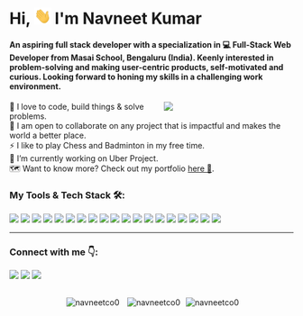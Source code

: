 <h1 align="left">Hi, <img src="https://raw.githubusercontent.com/srikanta30/srikanta30/main/assets/wave.gif" width="30"> I'm Navneet Kumar</h1>

<h4 align="left">An aspiring full stack developer with a specialization in 💻 Full-Stack Web Developer from Masai School, Bengaluru (India). Keenly interested in problem-solving and making user-centric products, self-motivated and curious. Looking forward to honing my skills in a challenging work environment.</h4>
<img align='right' src="https://c.tenor.com/aD7y5Tg9BzwAAAAC/web-design-modern-web-gif.gif" width="230">


<p align="left">
  🌱 I love to code, build things & solve problems. <br/>
   🤝 I am open to collaborate on any project that is impactful and makes the world a better place. <br/>
   ⚡ I like to play Chess and Badminton in my free time.<br/>
   🔭 I’m currently working on Uber Project.<br/>
  🗺️ Want to know more? Check out my portfolio <a href="https://navneet-kumar.vercel.app/"> here 🔗</a>. <br/>
</p>

<h3 align="left">My Tools & Tech Stack 🛠️:</h3>
<p align="left">

  
  <img src = "https://img.shields.io/badge/-HTML5-E34F26?style=flat&logo=html5&logoColor=white"> <img src = "https://img.shields.io/badge/-CSS3-1572B6?style=flat&logo=css3&logoColor=white"> <img src="https://img.shields.io/badge/-JavaScript-eed718?style=flat&logo=javascript&logoColor=ffffff"> <img src="https://img.shields.io/badge/-React-000000?style=flat&logo=react&logoColor=00c8ff"> <img src="https://img.shields.io/badge/-Redux-764abc?style=flat&logo=redux&logoColor=white"> <img src="https://img.shields.io/badge/-Bootstrap-563D7C?style=flat&logo=bootstrap&logoColor=white"> <img src="https://img.shields.io/badge/Material--UI-0081CB?logo=material-ui&logoColor=white"> <img src="https://img.shields.io/badge/styled--components-DB7093?style=flat&logo=styled-components&logoColor=white"> <img src="https://img.shields.io/badge/-MongoDB-4DB33D?style=flat&logo=mongodb&logoColor=FFFFFF"> <img src="https://img.shields.io/badge/redis-CC0000.svg?style=flat&logo=redis&logoColor=white"> <img src="https://img.shields.io/badge/-Node.js-3C873A?style=flat&logo=Node.js&logoColor=white"> <img src="https://img.shields.io/badge/Express.js-000000?style=flat&logo=express&logoColor=white"> <img src="https://img.shields.io/badge/Postman-FF6C37?style=flat&logo=Postman&logoColor=white"> <img src="https://img.shields.io/badge/npm-CB3837?style=flat&logo=npm&logoColor=white"> <img src="http://img.shields.io/badge/-Git-F1502F?style=flat&logo=git&logoColor=FFFFFF"> <img src="http://img.shields.io/badge/-Github-000000?style=flat&logo=github&logoColor=FFFFFF"> <img src="https://img.shields.io/badge/Netlify-00C7B7?style=flat&logo=netlify&logoColor=white"> <img src="https://img.shields.io/badge/Heroku-430098?style=flat&logo=heroku&logoColor=white"> <img src="http://img.shields.io/badge/-VS%20Code-007ACC?style=flat&logo=visual%20studio%20code&logoColor=white"> </p>

---




  <h3 align="left">Connect with me 👇:</h3>

  <p align="left">
    <a target="_blank" href="mailto:navneetharsh3@gmail.com"><img src="https://img.shields.io/badge/-GMAIL-D14836?style=for-the-badge&logo=gmail&logoColor=white"></a> 
    <a target="_blank" href="https://www.linkedin.com/in/navneet-kumar-818654248/"><img src="https://img.shields.io/badge/-LINKEDIN-0077B5?style=for-the-badge&logo=linkedin&logoColor=white"></a>
    <a target="_blank" href="https://navneet-kumar.vercel.app/"> <img src="https://img.shields.io/badge/-Portfolio-FFCC1D?style=for-the-badge&logo=Apostrophe&logoColor=white"></a>

</p>


<div style="display: flex; justify-content: center; gap: 10px; flex-wrap: wrap"  > 
  <p>&nbsp;<img align="center" src="https://github-readme-stats.vercel.app/api?username=navneetco0&show_icons=true&locale=en" alt="navneetco0" /></p>
   <p>&nbsp;<img align="center" src="https://github-readme-stats.vercel.app/api?username=navneetco0&show_icons=true&locale=en" alt="navneetco0" /></p>
   <p><img align="center" src="https://github-readme-streak-stats.herokuapp.com/?user=navneetco0&" alt="navneetco0" /></p>     
 </div>
